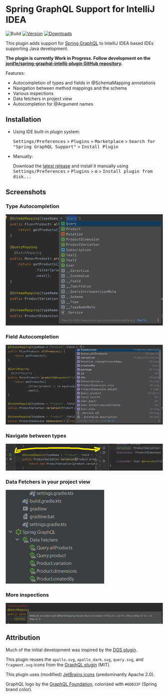 # Spring GraphQL Support for IntelliJ IDEA

![Build](https://github.com/jord1e/spring-graphql-intellij-plugin/workflows/Build/badge.svg)
[![Version](https://img.shields.io/jetbrains/plugin/v/17963-spring-graphql-support.svg)](https://plugins.jetbrains.com/plugin/17963-spring-graphql-support)
[![Downloads](https://img.shields.io/jetbrains/plugin/d/17963-spring-graphql-support.svg)](https://plugins.jetbrains.com/plugin/17963-spring-graphql-support)

<!-- Plugin description -->

This plugin adds support for [Spring GraphQL](https://spring.io/projects/spring-graphql) to IntelliJ IDEA based IDEs supporting Java development.

**The plugin is currently Work in Progress. Follow development on the [jord1e/spring-graphql-intellij-plugin GitHub repository](https://github.com/jord1e/spring-graphql-intellij-plugin).**

Features:

- Autocompletion of types and fields in @SchemaMapping annotations
- Navigation between method mappings and the schema
- Various inspections
- Data fetchers in project view
- Autocompletion for @Argument names
<!-- Plugin description end -->

## Installation

- Using IDE built-in plugin system:

  <kbd>Settings/Preferences</kbd> > <kbd>Plugins</kbd> > <kbd>Marketplace</kbd> > <kbd>Search for "Spring GraphQL Support"</kbd> >
  <kbd>Install Plugin</kbd>

- Manually:

  Download the [latest release](https://github.com/jord1e/spring-graphql-intellij-plugin/releases/latest) and install it manually using
  <kbd>Settings/Preferences</kbd> > <kbd>Plugins</kbd> > <kbd>⚙️</kbd> > <kbd>Install plugin from disk...</kbd>

## Screenshots

### Type Autocompletion

![Type Autocompletion](./.github/static/autoCompleteTypes.png)

### Field Autocompletion

![Field Autocompletion](./.github/static/autoCompleteFields.png)

### Navigate between types

![Navigate between types](./.github/static/navigateBetweenTypes.png)

### Data Fetchers in your project view

![Project view](./.github/static/fetchersInProjectView.png)

### More inspections

![Project view](./.github/static/inspections.png)

## Attribution

Much of the initial development was inspired by the [DGS plugin](https://github.com/Netflix/dgs-intellij-plugin).

This plugin reuses the `apollo.svg`, `apollo_dark.svg`, `query.svg`, and `fragment.svg` icons from the [GraphQL plugin](https://github.com/jimkyndemeyer/js-graphql-intellij-plugin) (MIT).

This plugin uses (modified) [JetBrains icons](https://jetbrains.design/intellij/resources/icons_list/) (predominantly Apache 2.0).

GraphQL logo by the [GraphQL Foundation](https://graphql.org/), colorized with `#6DB33F` (Spring brand color).
